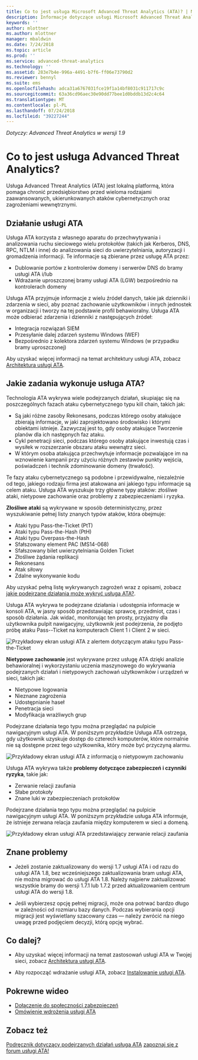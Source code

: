 ```yaml
---
title: Co to jest usługa Microsoft Advanced Threat Analytics (ATA)? | Microsoft Docs
description: Informacje dotyczące usługi Microsoft Advanced Threat Analytics (ATA) i wykrywanych przez nią podejrzanych działań
keywords: ''
author: mlottner
ms.author: mlottner
manager: mbaldwin
ms.date: 7/24/2018
ms.topic: article
ms.prod: ''
ms.service: advanced-threat-analytics
ms.technology: ''
ms.assetid: 283e7b4e-996a-4491-b7f6-ff06e73790d2
ms.reviewer: bennyl
ms.suite: ems
ms.openlocfilehash: adca31a6767031fce19f1a14bf8031c911717c9c
ms.sourcegitcommit: 63a36cd96aec30e90dd77bee1d0bddb13d2c4c64
ms.translationtype: MT
ms.contentlocale: pl-PL
ms.lasthandoff: 07/24/2018
ms.locfileid: "39227244"
---
```

*Dotyczy: Advanced Threat Analytics w wersji 1.9*


# <a name="what-is-advanced-threat-analytics"></a>Co to jest usługa Advanced Threat Analytics?
Usługa Advanced Threat Analytics (ATA) jest lokalną platformą, która pomaga chronić przedsiębiorstwo przed wieloma rodzajami zaawansowanych, ukierunkowanych ataków cybernetycznych oraz zagrożeniami wewnętrznymi.

## <a name="how-ata-works"></a>Działanie usługi ATA

Usługa ATA korzysta z własnego aparatu do przechwytywania i analizowania ruchu sieciowego wielu protokołów (takich jak Kerberos, DNS, RPC, NTLM i inne) do analizowania sieci do uwierzytelniania, autoryzacji i gromadzenia informacji. Te informacje są zbierane przez usługę ATA przez:

-   Dublowanie portów z kontrolerów domeny i serwerów DNS do bramy usługi ATA i/lub
-   Wdrażanie uproszczonej bramy usługi ATA (LGW) bezpośrednio na kontrolerach domeny

Usługa ATA przyjmuje informacje z wielu źródeł danych, takie jak dzienniki i zdarzenia w sieci, aby poznać zachowanie użytkowników i innych jednostek w organizacji i tworzy na tej podstawie profil behawioralny.
Usługa ATA może odbierać zdarzenia i dzienniki z następujących źródeł:

-   Integracja rozwiązań SIEM
-   Przesyłanie dalej zdarzeń systemu Windows (WEF)
-   Bezpośrednio z kolektora zdarzeń systemu Windows (w przypadku bramy uproszczonej)


Aby uzyskać więcej informacji na temat architektury usługi ATA, zobacz [Architektura usługi ATA](ata-architecture.md).

## <a name="what-does-ata-do"></a>Jakie zadania wykonuje usługa ATA?

Technologia ATA wykrywa wiele podejrzanych działań, skupiając się na poszczególnych fazach ataku cybernetycznego typu kill chain, takich jak:

-   Są jaki różne zasoby Rekonesans, podczas którego osoby atakujące zbierają informacje, w jaki zaprojektowano środowisko i którymi obiektami istnieje. Zazwyczaj jest to, gdy osoby atakujące Tworzenie planów dla ich następnych faz ataku.
-   Cykl penetracji sieci, podczas którego osoby atakujące inwestują czas i wysiłek w rozszerzanie obszaru ataku wewnątrz sieci.
-   W którym osoba atakująca przechwytuje informacje pozwalające im na wznowienie kampanii przy użyciu różnych zestawów punkty wejścia, poświadczeń i technik zdominowanie domeny (trwałość). 

Te fazy ataku cybernetycznego są podobne i przewidywalne, niezależnie od tego, jakiego rodzaju firma jest atakowana ani jakiego typu informacje są celem ataku.
Usługa ATA wyszukuje trzy główne typy ataków: złośliwe ataki, nietypowe zachowanie oraz problemy z zabezpieczeniami i ryzyka.

**Złośliwe ataki** są wykrywane w sposób deterministyczny, przez wyszukiwanie pełnej listy znanych typów ataków, która obejmuje:

-   Ataki typu Pass-the-Ticket (PtT)
-   Ataki typu Pass-the-Hash (PtH)
-   Ataki typu Overpass-the-Hash
-   Sfałszowany element PAC (MS14-068)
-   Sfałszowany bilet uwierzytelniania Golden Ticket
-   Złośliwe żądania replikacji
-   Rekonesans
-   Atak siłowy
-   Zdalne wykonywanie kodu

Aby uzyskać pełną listę wykrywanych zagrożeń wraz z opisami, zobacz [jakie podejrzane działania może wykryć usługa ATA?](ata-threats.md). 

Usługa ATA wykrywa te podejrzane działania i udostępnia informacje w konsoli ATA, w jasny sposób przedstawiając sprawcę, przedmiot, czas i sposób działania. Jak widać, monitorując ten prosty, przyjazny dla użytkownika pulpit nawigacyjny, użytkownik jest podejrzenia, że podjęto próbę ataku Pass--Ticket na komputerach Client 1 i Client 2 w sieci.

 ![Przykładowy ekran usługi ATA z alertem dotyczącym ataku typu Pass-the-Ticket](media/pass_the_ticket_sa.png)

**Nietypowe zachowanie** jest wykrywane przez usługę ATA dzięki analizie behawioralnej i wykorzystaniu uczenia maszynowego do wykrywania podejrzanych działań i nietypowych zachowań użytkowników i urządzeń w sieci, takich jak:

-   Nietypowe logowania
-   Nieznane zagrożenia
-   Udostępnianie haseł
-   Penetracja sieci
-   Modyfikacja wrażliwych grup


Podejrzane działania tego typu można przeglądać na pulpicie nawigacyjnym usługi ATA. W poniższym przykładzie Usługa ATA ostrzega, gdy użytkownik uzyskuje dostęp do czterech komputerów, które normalnie nie są dostępne przez tego użytkownika, który może być przyczyną alarmu.

 ![Przykładowy ekran usługi ATA z informacją o nietypowym zachowaniu](media/abnormal-behavior-sa.png) 

Usługa ATA wykrywa także **problemy dotyczące zabezpieczeń i czynniki ryzyka**, takie jak:

-   Zerwanie relacji zaufania
-   Słabe protokoły
-   Znane luki w zabezpieczeniach protokołów

Podejrzane działania tego typu można przeglądać na pulpicie nawigacyjnym usługi ATA. W poniższym przykładzie usługa ATA informuje, że istnieje zerwana relacja zaufania między komputerem w sieci a domeną.

  ![Przykładowy ekran usługi ATA przedstawiający zerwanie relacji zaufania](media/broken-trust-sa.png)


## <a name="known-issues"></a>Znane problemy

- Jeżeli zostanie zaktualizowany do wersji 1.7 usługi ATA i od razu do usługi ATA 1.8, bez wcześniejszego zaktualizowania bram usługi ATA, nie można migrować do usługi ATA 1.8. Należy najpierw zaktualizować wszystkie bramy do wersji 1.7.1 lub 1.7.2 przed aktualizowaniem centrum usługi ATA do wersji 1.8.

- Jeśli wybierzesz opcję pełnej migracji, może ona potrwać bardzo długo w zależności od rozmiaru bazy danych. Podczas wybierania opcji migracji jest wyświetlany szacowany czas — należy zwrócić na niego uwagę przed podjęciem decyzji, którą opcję wybrać. 


## <a name="whats-next"></a>Co dalej?

-   Aby uzyskać więcej informacji na temat zastosowań usługi ATA w Twojej sieci, zobacz [Architektura usługi ATA](ata-architecture.md).

-   Aby rozpocząć wdrażanie usługi ATA, zobacz [Instalowanie usługi ATA](install-ata-step1.md).

## <a name="related-videos"></a>Pokrewne wideo
- [Dołączenie do społeczności zabezpieczeń](https://channel9.msdn.com/Shows/Microsoft-Security/Join-the-Security-Community)
- [Omówienie wdrożenia usługi ATA](https://channel9.msdn.com/Shows/Microsoft-Security/Overview-of-ATA-Deployment-in-10-Minutes)


## <a name="see-also"></a>Zobacz też
[Podręcznik dotyczący podejrzanych działań usługa ATA](http://aka.ms/ataplaybook)
[zapoznaj się z forum usługi ATA!](https://social.technet.microsoft.com/Forums/security/home?forum=mata)

